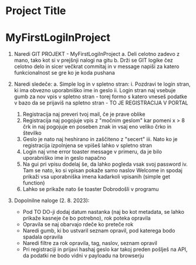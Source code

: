 
# Project Title

# MyFirstLogiInProject
1. Naredi GIT PROJEKT - MyFirstLogiInProject
    a. Deli celotno zadevo z mano, tako kot si v prejšnji nalogi na gitu
    b. Drži se GIT logike čez celotno delo in sicer večkrat commitaj in v message napiši za katero funkcionalnost se gre ko je koda pushana
  2. Naredi sledeče:
    a. Simple log in v spletno stran:
      i. Pozdravi te login stran, ki ima obvezno uporabniško ime in geslo
      ii. Login stran naj vsebuje gumb za nov vpis v spletno stran - torej formo s katero vneseš podatke v bazo da se prijaviš na spletno stran - TO JE REGISTRACIJA V PORTAL
        1) Registracija naj preveri tvoj mail, če je prave oblike
        2) Registracija naj pogojuje vpis z "močnim geslom" kar pomeni x > 8 črk in naj pogojuje en poseben znak in vsaj eno veliko črko in številko
        3) Geslo je nato naj heshirano in zaščiteno z "secert"
      iii. Nato ko je registracija izpolnjena se vpišeš lahko v spletno stran
        1) Login naj vrne error toaster message v primeru, da je bilo uporabniško ime in geslo napačno
        2) Na gui pri vpisu dodelaj še, da lahko pogleda vsak svoj password
      iv. Tam se nato, ko si vpisan pokaže samo naslov Welcome in spodaj prikaži vsa uporabniška imena kadarkoli vpisanih (simple get function)
        1) Lahko se prikaže nato še toaster Dobrodošli v programu
    
  3. Dopolnilne naloge (2. 8. 2023):
     -  Pod TO DO-ji dodaj datum nastanka (naj bo kot metadata, se lahko prikaže kasneje če bo potrebno), rok poteka opravila
     -  Opravila se naj obarvajo rdeče ko preteče rok
     -  Naredi gumb, ki bo ustvaril seznam opravil, pod katerega bodo spadala opravila
     -  Naredi filtre za rok opravila, tag, naslov, seznam opravil
     -  Pri registraciji in prijavi hashaj geslo kar takoj preden pošlješ na API, da podatki ne bodo vidni v payloadu na browserju
